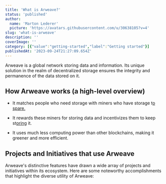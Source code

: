 ```yaml
---
title: 'What is Arweave?'
status: 'published'
author:
  name: 'Marton Lederer'
  picture: 'https://avatars.githubusercontent.com/u/30638105?v=4'
slug: 'what-is-arweave'
description: ''
coverImage: ''
category: [{"value":"getting-started","label":"Getting started"}]
publishedAt: '2023-09-24T21:27:09.654Z'
---
```


Arweave is a global network storing data and information. Its unique solution in the realm of decentralized storage ensures the integrity and permanence of the data stored on it.

## **How Arweave works (a high-level overview)**

- It matches people who need storage with miners who have storage t[o spare.](http://spare.It)

- It rewards these miners for storing data and incentivizes them to keep st[oring](http://it.It) it.

- It uses much less computing power than other blockchains, making it greener and more efficient.

## Projects and Initiatives that use Arweave 

Arweave's distinctive features have drawn a wide array of projects and initiatives within its ecosystem. Here are some noteworthy accomplishments that highlight the diverse utility of Arweave:

